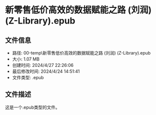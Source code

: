 ﻿# 新零售低价高效的数据赋能之路 (刘润) (Z-Library).epub

## 文件信息
- 路径: 00-temp\新零售低价高效的数据赋能之路 (刘润) (Z-Library).epub
- 大小: 1.07 MB
- 创建时间: 2024/4/27 22:26:06
- 最后修改时间: 2024/4/24 14:51:41
- 文件类型: .epub

## 文件描述
这是一个.epub类型的文件。

